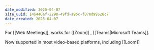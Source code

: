 ```yaml
---
date_modified: 2025-04-07
site_uuid: 146440af-2298-49fd-a9bc-f870d99626c7
date_created: 2025-04-07
---
```


For [[Web Meetings]], works for [[Zoom]] , [[Teams|Microsoft Teams]].

Now supported in most video-based platforms, including [[Loom]]